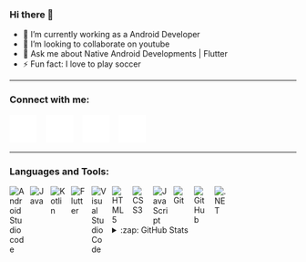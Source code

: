 ### Hi there 👋

- 🔭 I’m currently working as a Android Developer
- 👯 I’m looking to collaborate on youtube
- 💬 Ask me about Native Android Developments | Flutter
- ⚡ Fun fact: I love to play soccer 

----

### Connect with me:

[![website](./img/globe-dark.svg)](https://himesh1018.github.io/)
&nbsp;&nbsp;
[![website](./img/twitter-dark.svg)](https://twitter.com/pererahimesh)
&nbsp;&nbsp;
[![website](./img/linkedin-dark.svg)](https://www.linkedin.com/in/himesh-lucky/)
&nbsp;&nbsp;
[![website](./img/instagram-dark.svg)](https://www.instagram.com/himesh_._/)

----

### Languages and Tools:

<img align="left" alt="Android Studio code" width="26px" src="https://cdn.icon-icons.com/icons2/3053/PNG/512/android_studio_alt_macos_bigsur_icon_190394.png" style="padding-right:10px;" />
<img align="left" alt="Java" width="26px" src="https://cdn.icon-icons.com/icons2/195/PNG/256/Java_23404.png" style="padding-right:10px;" />
<img align="left" alt="Kotlin" width="26px" src="https://cdn.icon-icons.com/icons2/2108/PNG/512/kotlin_icon_130893.png" style="padding-right:10px;" />
<img align="left" alt="Flutter" width="26px" src="https://cdn.icon-icons.com/icons2/2108/PNG/512/flutter_icon_130936.png" style="padding-right:10px;" />
<img align="left" alt="Visual Studio Code" width="26px" src="https://cdn.jsdelivr.net/gh/devicons/devicon/icons/vscode/vscode-original.svg" style="padding-right:10px;" />
<img align="left" alt="HTML5" width="26px" src="https://cdn.jsdelivr.net/gh/devicons/devicon/icons/html5/html5-original.svg" style="padding-right:10px;" />
<img align="left" alt="CSS3" width="26px" src="https://cdn.jsdelivr.net/gh/devicons/devicon/icons/css3/css3-original.svg" style="padding-right:10px;" />
<img align="left" alt="JavaScript" width="26px" src="https://cdn.jsdelivr.net/gh/devicons/devicon/icons/javascript/javascript-original.svg" style="padding-right:10px;" />
<img align="left" alt="Git" width="26px" src="https://cdn.jsdelivr.net/gh/devicons/devicon/icons/git/git-original.svg" style="padding-right:10px;" />
<img align="left" alt="GitHub" width="26px" src="https://user-images.githubusercontent.com/3369400/139447912-e0f43f33-6d9f-45f8-be46-2df5bbc91289.png" style="padding-right:10px;" />
<img align="left" alt=".NET" width="26px" src="https://cdn.icon-icons.com/icons2/2415/PNG/512/dot_net_plain_wordmark_logo_icon_146545.png" style="padding-right:10px;" />

<br />
<br />
<br />
<br />

<details>
  <summary>:zap: GitHub Stats</summary>

  <img src= "https://github-readme-stats.vercel.app/api?username=HIMESH1018&&show_icons=true&title_color=06c26d&icon_color=bb2acf&text_color=daf7dc&bg_color=000000" >

</details

